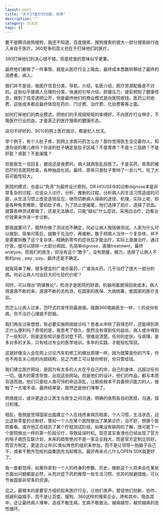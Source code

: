 ```yaml
---
layout: post
title: "关于IT医疗的创新、改革"
description: ""
category: 方法论
tags: []
---
```


要不是腾讯收购搜狗，我还不知道，百度搜索、搜狗搜索的很大一部分搜索排行收入来自于医疗。360竞争的意义也在于打掉他们的医疗。

360打掉他们的决心很不错，但是抢食的意味似乎更重。

最终他们都做了一件事情，就是从医疗行业上吸血，最终成本悉数转移给了最终的消费者，病人。

我们并不是说，做医疗信息分类，导航，介绍，名医介绍，医疗资源配备是不对的。这些似乎替病人合理的分类，快速的引导介绍，舒缓压力，提前预知了健康信息，做到了信息透明公开，但是最终他们的商业模式是向医院收钱，医药公司收费，这些成本都会最终体现在药价、门诊费、治疗费、化验费等等上面。

如何打掉他们的商业模式，把他们的手规规矩矩的束缚好，不向医疗行业伸手，不吸医疗行业的血，才是真正的医疗搜索的健康形态。

说句不好听的，90%的网上医疗就诊，都是杞人忧天。

举个例子，有个人肚子疼，到网上求医问药怎么办？那你觉得医生没见着你人，知道你说的哪儿疼吗？你说的肚子确定是肚子区域？不是胃疼？不是十二指肠？不是肝脏？肾脏？不是阑尾？

但是医生一旦回复，据说还是收费的，病人就病急乱投医了。于是买药，乖乖的被恐吓的去医院检查，各种抽血化验。最终，原来只是肚子里响了一会儿气，吃了大蒜可能性较大。

医院的模式，也是以“免责”为最终设计原则。DR.HOUSE中的诊断dignose本是非常复杂的过程，应该众人诊疗，分析、推断的过程，分析病人的生活习惯造成的问题，从生活习惯上改变连锁反应，继而切断病人得病的途径、机理。实际上呢，却是各种免责推断，譬如肚子疼，为了防止是阑尾，他们选择了拍片，选择了验血。就算各种测试都做了，还是无法确诊，只能“疑似”什么症状。采用边治疗，边看治疗效果来作进一步诊断。

那我就要问了，既然你做了测试也不确定，何必让病人掏钱做测试。人家为什么可以做到，简单问答后，就敢于先治疗，再推断。敢于把病人当作一个复杂体，并不是需要拆散了这个复杂体，精确到零件的症状后才能治疗，实际上直接治疗，通过疗效，就可以排除一大部分病因。先简单dignose，直接treatment，最终analyse。而我们的医生，却没有这个“敢于”，没有胆量，魄力，选择了让病人不断的pay , pay , pay，最终还是不确定。

就我简单了解，很多便宜的广谱杀菌药，广谱消炎药，几乎治疗了很大一部分的病。何必让病人付出巨大的化验代价呢？

同时，可以得出“阴谋推论”，检测才是医院的财源。机器闲着就得回收成本。病人得源源不断的来，源源不断的去检测，吃国家的医保、大病统筹，套国家的医疗支出。

而怎么让病人过来，恐吓式的宣传则最直接。就跟360电脑医生一样，丫的说你有病，你不治疗心理就不舒服。

我们再反过来想想，有必要实施网络就诊吗？患者从中除了获得恐吓，还能得到真正什么便利吗？奇怪的是，我思考了很久，居然没有得到任何益处。病人或许得到了一些知识，但是这些知识是否对症下药，很难说清楚。任何的症状，与病理，是多对多的关系，只有经过专业的医学培训，多年的实践，才能轻松驾驭。

这就好像没人会在网上讨论汽车机修工的螺丝原理一样，因为就算是你的汽车，你也不用去关心他的内部结构，总之汽修工可以替你修好，你只管给钱。

我们建立医疗网站，是因为有太多的人太在乎自己的命，自己的身体，远超过任何一切。强大的需求导致，出现这些网站。但是他们的设计，他们的作品，都与本质背道而驰。他们只是给人类可怜的命运添乱，让那些根本不具备辨识能力的人，接触了一大堆术语，最终结果是，居然还是他们埋单了。

网络就诊，或许更适合让医生与医生之间沟通，明确的依照各自的医技，沟通，探讨机理。

相反，我倒是觉得国家出面建立个人在线终身病历档案，个人习惯，生活状态，远比这些零星的诊断好。譬如一个人在某个医院做出了某某诊疗，治不好，想换个医院看看。或许他正在经历了某个疗程测试阶段，如果没有联网的了解，很可能下一个医院做出一样的第一阶段诊疗，导致延误时机。现在其实香港也已经出现了官方的电子病历互联计划，未来的趋势绝对不是一家企业独大，而是官方定制比较好。而官方制定，更适合让W3C类似角色的组织来参加，而不是让领导一拍脑子自己干，或者干脆外包给利益集团充当起喉舌。最好再来点儿什么OPEN SDK就更好了。

我一直都觉得，如果你拿到一个人的终身的参数、历史，推断这个人将来会在某些方面出问题都是必然，从而对症下药的推荐一些生活习惯、优异的规避措施，可以节省国家非常多的资源。

总之，最根本的是要官方组织起来医疗行业，让他们发声，督促他们创新、协作、规避利益插手，而不是让百度、搜狗、360这样的搜索企业，搀和其中，吸血其中，还让最终病人埋单，造成不敢生病，生病不敢救治，越病越穷，越穷越病的恶性循环。